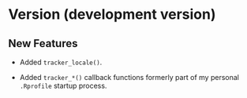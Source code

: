 # Version (development version)

## New Features

* Added `tracker_locale()`.

* Added `tracker_*()` callback functions formerly part of my personal
  `.Rprofile` startup process.
  
